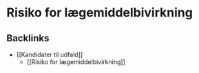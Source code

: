 # Risiko for lægemiddelbivirkning

## Backlinks
* [[Kandidater til udfald]]
	* [[Risiko for lægemiddelbivirkning]]

<!-- {BearID:868E1FE2-9C46-4373-83BB-68B2B5290275-4241-000001EBA25865F6} -->
